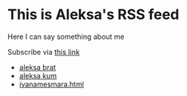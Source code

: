 # This is Aleksa's RSS feed
Here I can say something about me

Subscribe via [this link](https://aleksa.cf/rss.xml)

- [aleksa brat](aleksa.html "2021-07-04")
- [aleksa kum](aleksakum.html "2021-07-04")
- [ivanamesmara.html](ivanamesmara.html)
